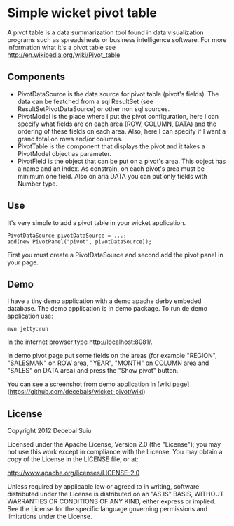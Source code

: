 Simple wicket pivot table
=====================

A pivot table is a data summarization tool found in data visualization programs such as spreadsheets or business intelligence software.
For more information what it's a pivot table see http://en.wikipedia.org/wiki/Pivot_table

Components
-------------------

- PivotDataSource is the data source for pivot table (pivot's fields). The data can be featched from a sql ResultSet (see ResultSetPivotDataSource) 
or other non sql sources.
- PivotModel is the place where I put the pivot configuration, here I can specify what fields are on each area (ROW, COLUMN, DATA)
and the ordering of these fields on each area. Also, here I can specify if I want a grand total on rows and/or columns.
- PivotTable is the component that displays the pivot and it takes a PivotModel object as parameter.
- PivotField is the object that can be put on a pivot's area. This object has a name and an index. As constrain, on each pivot's area must be minimum one field.
Also on aria DATA you can put only fields with Number type. 
  
Use
-------------------

It's very simple to add a pivot table in your wicket application.

    PivotDataSource pivotDataSource = ...;      
    add(new PivotPanel("pivot", pivotDataSource));
  
First you must create a PivotDataSource and second add the pivot panel in your page.
   
Demo
-------------------

I have a tiny demo application with a demo apache derby embeded database. The demo application is in demo package.
To run de demo application use:  
 
    mvn jetty:run

In the internet browser type http://localhost:8081/.

In demo pivot page put some fields on the areas (for example "REGION", "SALESMAN" on ROW area, "YEAR", "MONTH" 
on COLUMN area and "SALES" on DATA area) and press the "Show pivot" button.

You can see a screenshot from demo application in [wiki page] (https://github.com/decebals/wicket-pivot/wiki)

License
--------------
  
Copyright 2012 Decebal Suiu
 
Licensed under the Apache License, Version 2.0 (the "License"); you may not use this work except in compliance with
the License. You may obtain a copy of the License in the LICENSE file, or at:
 
http://www.apache.org/licenses/LICENSE-2.0
 
Unless required by applicable law or agreed to in writing, software distributed under the License is distributed on
an "AS IS" BASIS, WITHOUT WARRANTIES OR CONDITIONS OF ANY KIND, either express or implied. See the License for the
specific language governing permissions and limitations under the License.
